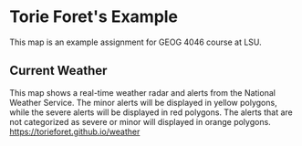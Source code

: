 # Torie Foret's Example 
This map is an example assignment for GEOG 4046 course at LSU. 

## Current Weather
This map shows a real-time weather radar and alerts from the National Weather Service. The minor alerts will be displayed in yellow polygons, while the severe alerts will be displayed in red polygons. The alerts that are not categorized as severe or minor will displayed in orange polygons. 
<https://torieforet.github.io/weather>
